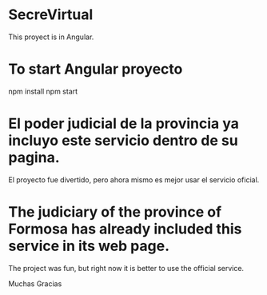 # SecreVirtual
This proyect is in Angular.

# To start Angular proyecto
npm install
npm start


# El poder judicial de la provincia ya incluyo este servicio dentro de su pagina.
El proyecto fue divertido, pero ahora mismo es mejor usar el servicio oficial.

# The judiciary of the province of Formosa has already included this service in its web page.
The project was fun, but right now it is better to use the official service.

Muchas Gracias 
